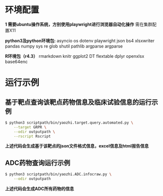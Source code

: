 
# 环境配置
**1 需要ubuntu操作系统，方别使用playwright进行浏览器自动化操作**
需在集群配置X11

**python3及python环境包:**
asyncio 
os 
dotenv 
playwright
json
bs4
xlsxwriter
pandas
numpy
sys
re
glob
shutil
pathlib
argparse
argparse

**R环境包（r4.3）**
rmarkdown
knitr
ggplot2
DT
flextable
dplyr
openxlsx
base64enc

# 运行示例
## 基于靶点查询该靶点药物信息及临床试验信息的运行示例
```bash
$ python3 scriptpath/bin/yaozhi.target.query.automated.py \
	--target GRPR \
	--odir outputpath \
	--rscript Rscript
```
**上述代码会生成基于该靶点的json文件格式信息，excel信息及html报告信息**


## ADC药物查询运行示例
```bash
$ python3 scriptpath/bin/yaozhi.ADC.infocraw.py \
	--odir outputpath
```
**上述代码会生成ADC所有药物的信息**











